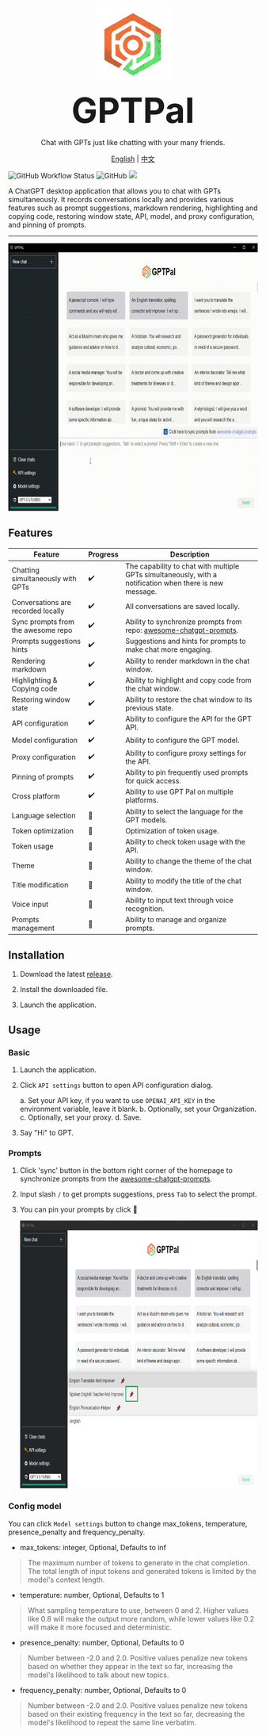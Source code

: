 <div align="center">

<img width="150px" src="src/assets/openai-rs.png" alt="openai-rs"/><h1 style="font-size: 5em; margin: 0;">GPTPal</h1>

</div>


<div align=center>

Chat with GPTs just like chatting with your many friends.

[English](README.md) | [中文](README-zh.md)

</div>

![GitHub Workflow Status](https://img.shields.io/github/actions/workflow/status/openai-rs/gptpal/release.yml?style=flat-square)
![GitHub](https://img.shields.io/github/license/openai-rs/gptpal?style=flat-square)
<img src="https://img.shields.io/badge/platform-MacOS%20%7C%20Windows%20%7C%20Linux-blue?style=flat-square"/>

A ChatGPT desktop application that allows you to chat with GPTs simultaneously. It records conversations locally and provides various features such as prompt suggestions, markdown rendering, highlighting and copying code, restoring window state, API, model, and proxy configuration, and pinning of prompts.

---

<div align=center>
<img width="745px" height="540px" src="src/assets/gptpal.gif" />
</div>

## Features

<div align=center>

| Feature | Progress | Description |
| ------ | ------ | ------ |
| Chatting simultaneously with GPTs | ✔️ | The capability to chat with multiple GPTs simultaneously, with a notification when there is new message. |
| Conversations are recorded locally | ✔️ | All conversations are saved locally.|
| Sync prompts from the awesome repo | ✔️ | Ability to synchronize prompts from repo: [awesome-chatgpt-prompts](https://github.com/f/awesome-chatgpt-prompts#prompts). |
| Prompts suggestions hints | ✔️ | Suggestions and hints for prompts to make chat more engaging. |
| Rendering markdown | ✔️ | Ability to render markdown in the chat window. |
| Highlighting &amp; Copying code | ✔️ | Ability to highlight and copy code from the chat window. |
| Restoring window state | ✔️ | Ability to restore the chat window to its previous state. |
| API configuration | ✔️ | Ability to configure the API for the GPT API. |
| Model configuration | ✔️ | Ability to configure the GPT model. |
| Proxy configuration | ✔️ | Ability to configure proxy settings for the API. |
| Pinning of prompts | ✔️ | Ability to pin frequently used prompts for quick access. |
| Cross platform | ✔️ | Ability to use GPT Pal on multiple platforms. |
| Language selection | 🚧 | Ability to select the language for the GPT models. |
| Token optimization | 🚧 | Optimization of token usage. |
| Token usage | 🚧 | Ability to check token usage with the API. |
| Theme | 🚧 | Ability to change the theme of the chat window. |
| Title modification | 🚧 | Ability to modify the title of the chat window. |
| Voice input | 🚧 | Ability to input text through voice recognition. |
| Prompts management | 🚧 | Ability to manage and organize prompts. |

</div>

## Installation

1. Download the latest [release](https://github.com/openai-rs/gptpal/releases).

2. Install the downloaded file.

3. Launch the application.

## Usage

### Basic

1. Launch the application.

2. Click `API settings` button to open API configuration dialog.

    a. Set your API key, if you want to use `OPENAI_API_KEY` in the environment variable, leave it blank.
    b. Optionally, set your Organization.
    c. Optionally, set your proxy.
    d. Save.

3. Say "Hi" to GPT.

### Prompts

1. Click 'sync' button in the bottom right corner of the homepage to synchronize prompts from the [awesome-chatgpt-prompts](https://github.com/f/awesome-chatgpt-prompts/blob/main/README.md).

2. Input slash `/` to get prompts suggestions, press `Tab` to select the prompt.

3. You can pin your prompts by click 📌

    <img width="745px" height="540px" src="src/assets/pin-prompt.png" />

### Config model

You can click `Model settings` button to change max_tokens, temperature, presence_penalty and frequency_penalty.

- max_tokens: integer, Optional, Defaults to inf

> The maximum number of tokens to generate in the chat completion.
> The total length of input tokens and generated tokens is limited by the model's context length.

- temperature: number, Optional, Defaults to 1

> What sampling temperature to use, between 0 and 2. Higher values like 0.8 will make the output more random, while lower values like 0.2 will make it more focused and deterministic.

- presence_penalty: number, Optional, Defaults to 0

> Number between -2.0 and 2.0. Positive values penalize new tokens based on whether they appear in the text so far, increasing the model's likelihood to talk about new topics.

- frequency_penalty: number, Optional, Defaults to 0

> Number between -2.0 and 2.0. Positive values penalize new tokens based on their existing frequency in the text so far, decreasing the model's likelihood to repeat the same line verbatim.
